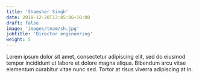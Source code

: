 ```yaml
---
title: 'Shamsher Singh'
date: 2018-12-20T13:45:06+10:00
draft: false
image: 'images/team/sh.jpg'
jobtitle: 'Director engineering'
weight: 5
---
```


Lorem ipsum dolor sit amet, consectetur adipiscing elit, sed do eiusmod tempor incididunt ut labore et dolore magna aliqua. Bibendum arcu vitae elementum curabitur vitae nunc sed. Tortor at risus viverra adipiscing at in.
